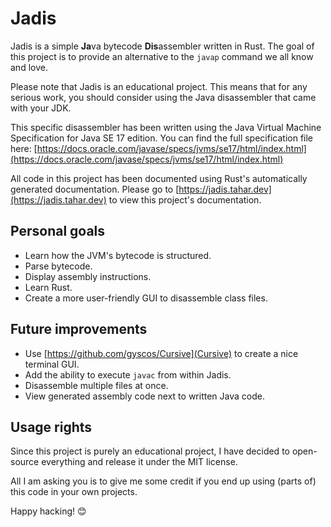 # Jadis
Jadis is a simple **Ja**va bytecode **Dis**assembler written in Rust.
The goal of this project is to provide an alternative to the `javap` command we all know and love.

Please note that Jadis is an educational project.
This means that for any serious work, you should consider using the Java disassembler that came with your JDK.

This specific disassembler has been written using the Java Virtual Machine Specification for Java SE 17 edition.
You can find the full specification file here:
[https://docs.oracle.com/javase/specs/jvms/se17/html/index.html](https://docs.oracle.com/javase/specs/jvms/se17/html/index.html)

All code in this project has been documented using Rust's automatically generated documentation.
Please go to [https://jadis.tahar.dev](https://jadis.tahar.dev) to view this project's documentation.

## Personal goals
- Learn how the JVM's bytecode is structured.
- Parse bytecode.
- Display assembly instructions.
- Learn Rust.
- Create a more user-friendly GUI to disassemble class files.
  
## Future improvements
- Use [https://github.com/gyscos/Cursive](Cursive) to create a nice terminal GUI.
- Add the ability to execute `javac` from within Jadis.
- Disassemble multiple files at once.
- View generated assembly code next to written Java code.

## Usage rights
Since this project is purely an educational project, I have decided to open-source everything and release it under the MIT license.

All I am asking you is to give me some credit if you end up using (parts of) this code in your own projects.

Happy hacking! 😊
